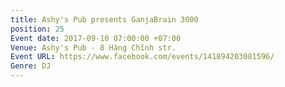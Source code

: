 ```yaml
---
title: Ashy's Pub presents GanjaBrain 3000
position: 25
Event date: 2017-09-10 07:00:00 +07:00
Venue: Ashy's Pub - 8 Hàng Chĩnh str.
Event URL: https://www.facebook.com/events/141894203081596/
Genre: DJ
---
```


